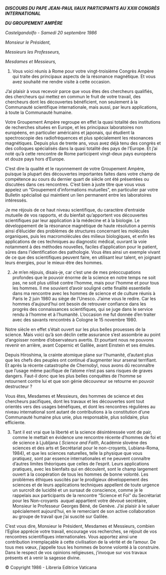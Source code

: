 ***DISCOURS DU PAPE JEAN-PAUL II******AUX PARTICIPANTS AU XXIII CONGRÈS INTERNATIONAL***

***DU GROUPEMENT AMPÈRE***

*Castelgandolfo - Samedi 20 septembre 1986*

*Monsieur le Président,*

*Messieurs les Professeurs,*

*Mesdames et Messieurs,*

1. Vous voici réunis à Rome pour votre vingt-troisième Congrès Ampère qui traite des principaux aspects de la résonance magnétique. Et vous avez souhaité me rendre visite à cette occasion.

J’ai plaisir à vous recevoir parce que vous êtes des chercheurs qualifiés, des chercheurs qui mettez en commun le fruit de votre travail, des chercheurs dont les découvertes bénéficient, non seulement à la Communauté scientifique internationale, mais aussi, par leurs applications, à toute la Communauté humaine.

Votre Groupement Ampère regroupe en effet la quasi totalité des institutions de recherches situées en Europe, et les principaux laboratoires non européens, en particulier américains et japonais, qui étudient la spectroscopie des radiofréquences et plus spécialement les résonances magnétiques. Depuis plus de trente ans, vous avez déjà tenu des congrès et des colloques spécialisés dans la quasi totalité des pays de l’Europe. Et j’ai noté qu’à cette rencontre de Rome participent vingt-deux pays européens et douze pays hors d’Europe.

C’est dire la qualité et le rayonnement de votre Groupement Ampère, puisque la plupart des découvertes importantes faites dans votre champ de compétence au cours du dernier quart de siècle ont été présentées ou discutées dans ces rencontres. C’est bien à juste titre que vous vous appelez un “Groupement d’informations mutuelles”, en particulier par votre Bulletin spécialisé qui maintient un lien permanent entre les laboratoires intéressés.

Je me réjouis de ce haut niveau scientifique, du caractère d’entraide mutuelle de vos rapports, et du bienfait qu’apportent vos découvertes scientifiques par leur application à la médecine et à la biologie. Le développement de la résonance magnétique de haute résolution a permis ainsi d’élucider des problèmes de structures concernant les molécules organiques, puis les macromolécules des milieux biologiques, et enfin les applications de ces techniques au diagnostic médical, ouvrant la voie notamment à des méthodes nouvelles, faciles d’application pour le patient, sûres dans l’identification des pathologie. Vous êtes ainsi un exemple vivant de ce que des scientifiques peuvent faire, en utilisant leur talent, en joignant leurs énergies, pour le mieux-être des hommes.

2. Je m’en réjouis, disais-je, car c’est une de mes préoccupations profondes que le pouvoir énorme de la science en notre temps ne soit pas, ne soit plus utilisé contre l’homme, mais pour l’homme et pour tous les hommes. Il me souvient d’avoir souligné cette finalité essentielle dans ma rencontre avec les hommes de science et de culture réunis à Paris le 2 juin 1980 au siège de l’Unesco. J’aime vous le redire. Car les hommes d’aujourd’hui ont besoin de retrouver confiance dans les progrès des connaissances scientifiques, qui se juge dans le service rendu à l’homme et à l’humanité. L’occasion me fut donnée d’en traiter avec des savants rencontrés à Cologne le 15 novembre 1980.

Notre siècle en effet s’était ouvert sur les plus belles prouesses de la science. Mais voici qu’à son déclin cette assurance s’est assombrie au point d’angoisser nombre d’observateurs avertis. Et pourtant nous ne pouvons revenir en arrière, avant Copernic et Galilée, avant Einstein et ses émules.

Depuis Hiroshima, la crainte atomique plane sur l’humanité, d’autant plus que les chefs des peuples ont continué d’augmenter leur arsenal terrifiant. Et après la récente catastrophe de Chernobyl, nous avons dû reconnaître que l’usage même pacifique de l’atome n’est pas sans risques de graves dangers. Faut-il donc que les plus belles conquêtes de l’homme se retournent contre lui et que son génie découvreur se retourne en pouvoir destructeur ?

Vous êtes, Mesdames et Messieurs, des hommes de science et des chercheurs pacifiques, dont les travaux et les découvertes sont tout orientés vers des usages bénéfiques, et dont les rencontres régulières au niveau international sont autant de contributions à la constitution d’une Communauté humaine plus unie, plus responsable, plus solidaire, plus efficiente.

3. Tant il est vrai que la liberté et la science désintéressée vont de pair, comme le mettait en évidence une rencontre récente d’hommes de foi et de science à Ljubljana ( *Science and Faith*, Académie slovène des sciences et des arts et Secrétariat pour le non-croyants, Lubiana-Roma, 1984), et que les sciences naturelles, telle la physique que vous pratiquez, sont par essence internationales et ne peuvent connaître d’autres limites théoriques que celles de l’esprit. Leurs applications pratiques, avec les bienfaits qui en découlent, sont le champ largement ouvert à la coopération de tous les hommes de bonne volonté. Les problèmes éthiques suscités par le prodigieux développement des sciences et de leurs applications techniques appellent de toute urgence un surcroît de lucidité et un sursaut de conscience, comme je le rappelais aux participants de la rencontre “Science et Foi” du Secrétariat pour les Non-croyants  auquel appartient votre dévoué secrétaire, Monsieur le Professeur Georges Béné, de Genève. J’ai plaisir à le saluer spécialement aujourd’hui, en le remerciant de son active collaboration au groupe de travail que j’ai suscité sur Galilée.

C’est vous dire, Monsieur le Président, Mesdames et Messieurs, combien l’Eglise apprécie votre travail, encourage vos recherches, se réjouit de vos rencontres scientifiques internationales. Vous apportez ainsi une contribution irremplaçable à cette civilisation de la vérité et de l’amour. De tous mes vœux, j’appelle tous les hommes de bonne volonté à la construire. Dans le respect de vos opinions religieuses, j’invoque sur vos travaux présents et à venir la sagesse divine.

© Copyright 1986 - Libreria Editrice Vaticana